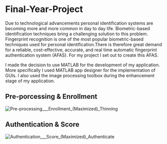 # Final-Year-Project

Due to technological advancements personal identification systems are becoming more and more common in day to day life. Biometric-based identification techniques bring a 
challenging solution to this problem. Fingerprint recognition is one of the most popular biometric-based techniques used for personal identification.There is therefore 
great demand for a reliable, cost-effective, accurate, and real time automatic fingerprint authentication system (AFAS). For my project I set out to
create this AFAS.

I made the decision to use MATLAB for the development of my application. More specifically I used MATLAB app designer for the implementation of GUIs. I also used the 
image processing toolbox during the enhancement stage of my application.

## Pre-porcessing & Enrollment
![Pre-processing___Enrollment_(Maximized)_Thinning](https://user-images.githubusercontent.com/66877247/183200668-f12772f6-294b-466f-a741-556ebe6c1a5a.png)

## Authentication & Score
![Authentication___Score_(Maximized)_Authenticate](https://user-images.githubusercontent.com/66877247/183200736-515767e5-718d-4d15-8856-17fc0878c029.png)
